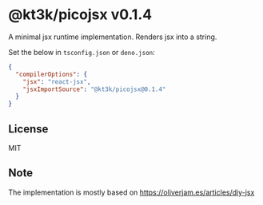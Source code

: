 # @kt3k/picojsx v0.1.4

A minimal jsx runtime implementation. Renders jsx into a string.

Set the below in `tsconfig.json` or `deno.json`:

```json
{
  "compilerOptions": {
    "jsx": "react-jsx",
    "jsxImportSource": "@kt3k/picojsx@0.1.4"
  }
}
```

## License

MIT

## Note

The implementation is mostly based on https://oliverjam.es/articles/diy-jsx
